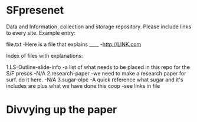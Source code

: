 SFpresenet
==========
Data and Information, collection and storage repository.
Please include links to every site.
Example entry:

file.txt
    -Here is a file that explains ____ 
    -http://LINK.com


Index of files with explanations:

1.LS-Outline-slide-info
    -a list of what needs to be placed in this repo for the S/F presos
    -N/A
2.research-paper
    -we need to make a research paper for surf. do it here.
    -N/A
3.sugar-olpc
    -A quick reference what sugar and it's includes are plus what we have done this coop
    -see links in file

Divvying up the paper
======================


